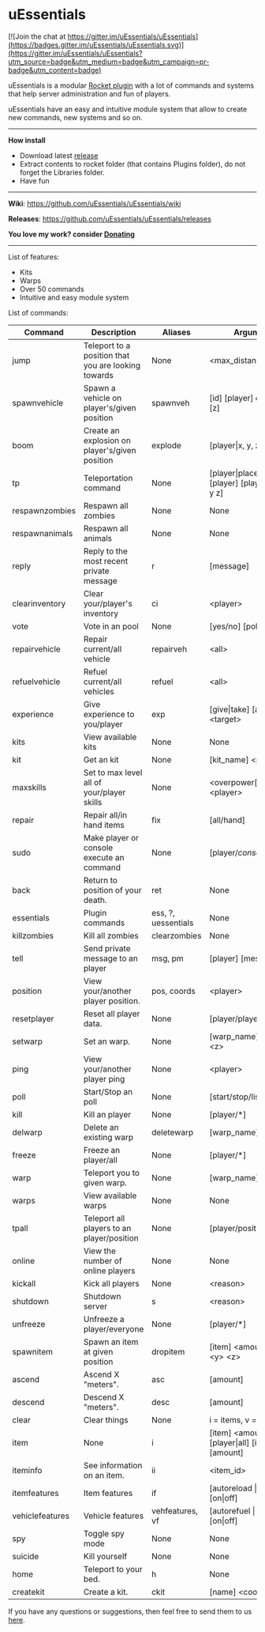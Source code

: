 
# uEssentials

[![Join the chat at https://gitter.im/uEssentials/uEssentials](https://badges.gitter.im/uEssentials/uEssentials.svg)](https://gitter.im/uEssentials/uEssentials?utm_source=badge&utm_medium=badge&utm_campaign=pr-badge&utm_content=badge)

uEssentials is a modular [Rocket plugin](http://rocketmod.net/) with a lot of commands and systems that help server administration and fun of players.

uEssentials have an easy and intuitive module system that allow to create new commands, new systems and so on.

---

**How install**

- Download latest [release](https://github.com/uEssentials/uEssentials/releases)
- Extract contents to rocket folder (that contains Plugins folder), do not forget the Libraries folder.
- Have fun

---

**Wiki**: https://github.com/uEssentials/uEssentials/wiki

**Releases**: https://github.com/uEssentials/uEssentials/releases

**You love my work? consider [Donating](https://www.paypal.com/cgi-bin/webscr?cmd=_s-xclick&hosted_button_id=MK993GQQ7A4QY)**

---

List of features:
- Kits
- Warps
- Over 50 commands
- Intuitive and easy module system

List of commands:

| Command | Description | Aliases | Arguments
| ------- | ------- | ------- | ------- |
jump|Teleport to a position that you are looking towards|None|\<max_distance\>
spawnvehicle|Spawn a vehicle on player's/given position|spawnveh|\[id\] \[player\] or \[x\] \[y\] \[z\]
boom|Create an explosion on player's/given position|explode|\[player\|x, y, z\]
tp|Teleportation command|None|\[player\|place\|x y z\] or \[player\] \[player\|place\|x y z\]
respawnzombies|Respawn all zombies|None|None
respawnanimals|Respawn all animals|None|None
reply|Reply to the most recent private message|r|\[message\]
clearinventory|Clear your/player's inventory|ci|\<player\>
vote|Vote in an pool|None|\[yes/no\] \[poll_name\]
repairvehicle|Repair current/all vehicle|repairveh|\<all\>
refuelvehicle|Refuel current/all vehicles|refuel|\<all\>
experience|Give experience to you/player|exp|\[give\|take\] \[amount\] \<target\>
kits|View available kits|None|None
kit|Get an kit|None|\[kit_name\] \<player\>
maxskills|Set to max level all of your/player skills|None|\<overpower\[true\|false\]\> \<player\>
repair|Repair all/in hand items|fix|\[all/hand\]
sudo|Make player or console execute an command|None|\[player/*console*\]
back|Return to position of your death.|ret|None
essentials|Plugin commands|ess, ?, uessentials|None
killzombies|Kill all zombies|clearzombies|None
tell|Send private message to an player|msg, pm|\[player\] \[message\]
position|View your/another player position.|pos, coords|\<player\>
resetplayer|Reset all player data.|None|\[player/playerid\]
setwarp|Set an warp.|None|\[warp_name\] \<x\> \<y\> \<z\>
ping|View your/another player ping|None|\<player\>
poll|Start/Stop an poll|None|\[start/stop/list/info\]
kill|Kill an player|None|\[player/*\]
delwarp|Delete an existing warp|deletewarp|\[warp_name\]
freeze|Freeze an player/all|None|\[player/*\]
warp|Teleport you to given warp.|None|\[warp_name\]
warps|View available warps|None|None
tpall|Teleport all players to an player/position|None|\[player/position\]
online|View the number of online players|None|None
kickall|Kick all players|None|\<reason\>
shutdown|Shutdown server|s|\<reason\>
unfreeze|Unfreeze a player/everyone|None|\[player/*\]
spawnitem|Spawn an item at given position|dropitem|\[item\] \<amount\> \<x\> \<y\> \<z\>
ascend|Ascend X "meters".|asc|\[amount\]
descend|Descend X "meters".|desc|\[amount\]
clear|Clear things|None|i = items, v = vehicles
item|None|i|\[item\] \<amount\> or \[player\|all\] \[item\] \[amount\]
iteminfo|See information on an item.|ii|\<item_id\>
itemfeatures|Item features|if|\[autoreload \| autorepair\] \[on\|off\]
vehiclefeatures|Vehicle features|vehfeatures, vf|\[autorefuel \| autorepair\] \[on\|off\]
spy|Toggle spy mode|None|None
suicide|Kill yourself|None|None
home|Teleport to your bed.|h|None
createkit|Create a kit.|ckit|\[name\] \<cooldown\>

If you have any questions or suggestions, then feel free to send them to us [here](../../issues/).
